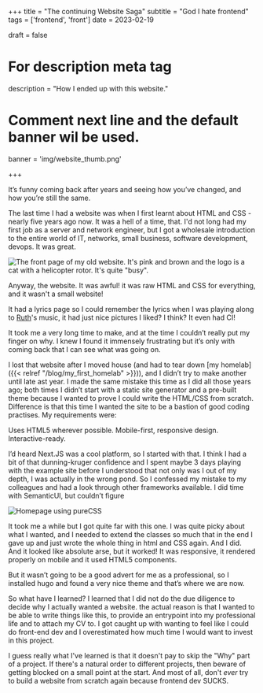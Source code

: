 +++
title = "The continuing Website Saga"
subtitle = "God I hate frontend"
tags = ['frontend', 'front']
date = 2023-02-19

draft = false

# For description meta tag
description = "How I ended up with this website."

# Comment next line and the default banner wil be used.
banner = 'img/website_thumb.png'


+++

It’s funny coming back after years and seeing how you’ve changed, and how you’re still the same. 

The last time I had a website was when I first learnt about HTML and CSS - nearly five years ago now. It was a hell of a time, that. I'd not long had my first job as a server and network engineer, but I got a wholesale introduction to the entire world of IT, networks, small business, software development, devops. It was great. 

![The front page of my old website. It's pink and brown and the logo is a cat with a helicopter rotor. It's quite "busy".](/img/old_website.png)

Anyway, the website. It was awful! it was raw HTML and CSS for everything, and it wasn't a small website! 

It had a lyrics page so I could remember the lyrics when I was playing along to [Ruth](https://www.ruthlyonmusic.com/)'s music, it had just nice pictures I liked? I think? It even had CI!

It took me a very long time to make, and at the time I couldn’t really put my finger on why. I knew I found it immensely frustrating but it’s only with coming back that I can see what was going on. 

I lost that website after I moved house (and had to tear down [my homelab]({{< relref "/blog/my_first_homelab" >}})), and I didn’t try to make another until late ast year. I made the same mistake this time as I did all those years ago; both times I didn’t start with a static site generator and a pre-built theme because I wanted to prove I could write the HTML/CSS from scratch. Difference is that this time I wanted the site to be a bastion of good coding practises. My requirements were: 


Uses HTML5 wherever possible.
Mobile-first, responsive design.
Interactive-ready. 

I’d heard Next.JS was a cool platform, so I started with that. I think I had a bit of that dunning-kruger confidence and I spent maybe 3 days playing with the example site before I understood that not only was I out of my depth, I was actually in the wrong pond. So I confessed my mistake to my colleagues and had a look through other frameworks available. I did time with SemanticUI, but couldn’t figure

![Homepage using pureCSS](/img/website_full.png)

It took me a while but I got quite far with this one. I was quite picky about what I wanted, and I needed to extend the classes so much that in the end I gave up and just wrote the whole thing in html and CSS again. And I did. And it looked like absolute arse, but it worked! It was responsive, it rendered properly on mobile and it used HTML5 components. 

But it wasn’t going to be a good advert for me as a professional, so I installed hugo and found a very nice theme and that’s where we are now. 

So what have I learned? I learned that I did not do the due diligence to decide why I actually wanted a website. the actual reason is that I wanted to be able to write things like this, to provide an entrypoint into my professional life and to attach my CV to. I got caught up with wanting to feel like I could do front-end dev and I overestimated how much time I would want to invest in this project. 

I guess really what I've learned is that it doesn't pay to skip the "Why" part of a project. If there's a natural order to different projects, then beware of getting blocked on a small point at the start. And most of all, don't _ever_ try to build a website from scratch again because frontend dev SUCKS. 